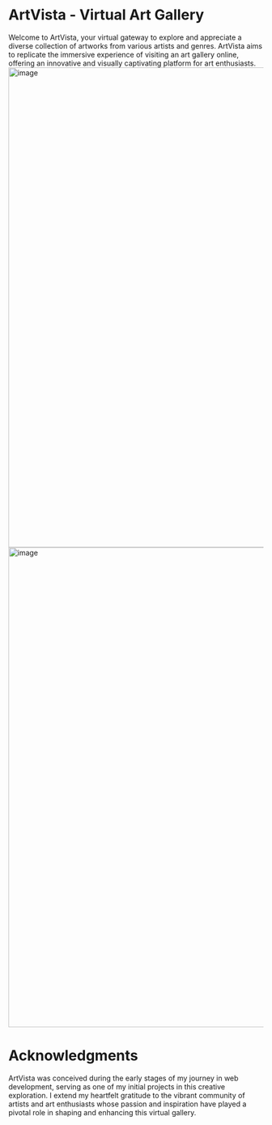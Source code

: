 # ArtVista - Virtual Art Gallery

Welcome to ArtVista, your virtual gateway to explore and appreciate a diverse collection of artworks from various artists and genres. ArtVista aims to replicate the immersive experience of visiting an art gallery online, offering an innovative and visually captivating platform for art enthusiasts.
<img width="948" alt="image" src="https://github.com/PraveenVemasani/Artvista/assets/107190143/b246d698-76c0-4edf-bc10-c7ee6063bf84">
<img width="948" alt="image" src="https://github.com/PraveenVemasani/Artvista/assets/107190143/f0e6b5d1-7c81-447c-b38c-193b185aab58">

# Acknowledgments
ArtVista was conceived during the early stages of my journey in web development, serving as one of my initial projects in this creative exploration. I extend my heartfelt gratitude to the vibrant community of artists and art enthusiasts whose passion and inspiration have played a pivotal role in shaping and enhancing this virtual gallery. 
